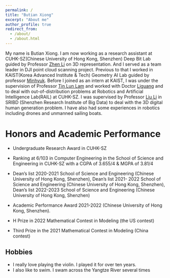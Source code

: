 ```yaml
---
permalink: /
title: "Butian Xiong"
excerpt: "About me"
author_profile: true
redirect_from: 
  - /about/
  - /about.html
---
```


My name is Butian Xiong. I am now working as a research assistant at CUHK-SZ(Chinese University of Hong Kong, Shenzhen) Deep Bit Lab guided by Professor [Zhen Li](https://mypage.cuhk.edu.cn/academics/lizhen/) on 3D representation. And I served as a team leader in DJI point cloud scanning project. Previous to that I worked in KAIST(Korea Advanced Institute & Tech) Geometry AI Lab guided by professor [Minhyuk](https://mhsung.github.io/). Before I joined as an intern at KAIST, I was under the supervision of Professor [Tin Lun Lam](https://sites.google.com/site/lamtinlun) and worked with Doctor [Liguang](https://sites.google.com/view/zhouliguang/home) and to deal with out-of-distribution problems at Robotics and Artificial Intelligence Lab(RAIL) at CUHK-SZ. I was supervised by Professor [Liu Li](https://liliu-avril.github.io/) in SRIBD (Shenzhen Research Institute of Big Data) to deal with the 3D digital human generation problem. I have also had some experiences in robotics including drones and unmanned sailing boats.



Honors and Academic Performance
======
- Undergraduate Research Award in CUHK-SZ
- Ranking at 6/103 in Computer Engineering in the School of Science and Engineering in CUHK-SZ with a CGPA of 3.655/4 & MGPA of 3.81/4
- Dean’s list 2020-2021 School of Science and Engineering (Chinese University of Hong Kong, Shenzhen), Dean’s list 2021- 2022 School of Science and Engineering (Chinese University of Hong Kong, Shenzhen), Dean’s list 2022-2023 School of Science and Engineering (Chinese University of Hong Kong, Shenzhen)
  
- Academic Performance Award 2021-2022 (Chinese University of Hong Kong, Shenzhen).
- H Prize in 2022 Mathematical Contest in Modeling (the US contest)
- Third Prize in the 2021 Mathematical Contest in Modeling (China contest)


## Hobbies
- I really love playing the violin. I played it for over ten years.
- I also like to swim. I swam across the Yangtze River several times